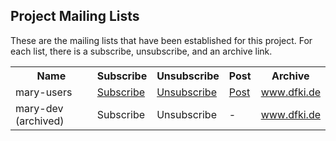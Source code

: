 <h2><a name="Project_Mailing_Lists"></a>Project Mailing Lists</h2><a name="Project_Mailing_Lists"></a>
<p>These are the mailing lists that have been established for this project. For each list, there is a subscribe, unsubscribe, and an archive link.</p>
<table border="0" class="table table-striped">
<tr class="a">
<th>Name</th>
<th>Subscribe</th>
<th>Unsubscribe</th>
<th>Post</th>
<th>Archive</th></tr>
<tr class="b">
<td>mary-users</td>
<td><a class="externalLink" href="mailto:mary-users-request@dfki.de?subject=subscribe">Subscribe</a></td>
<td><a class="externalLink" href="mailto:mary-users-request@dfki.de?subject=unsubscribe">Unsubscribe</a></td>
<td><a class="externalLink" href="mailto:mary-users@dfki.de">Post</a></td>
<td><a class="externalLink" href="http://www.dfki.de/pipermail/mary-users/">www.dfki.de</a></td></tr>
<tr class="a">
<td>mary-dev (archived)</td>
<td>Subscribe</td>
<td>Unsubscribe</td>
<td>-</td>
<td><a class="externalLink" href="http://www.dfki.de/pipermail/mary-dev/">www.dfki.de</a></td></tr></table></div>
                  </div>
            </div>
          </div>

